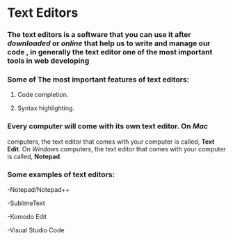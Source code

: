 # Text Editors

### The **text editors** is a software that you can use it after *downloaded* or *online* that help us to write and manage our code , in generally the **text editor** one of the most important tools in web developing 


### Some of The most important features of text editors:

1. Code completion.

2. Syntax highlighting.


### Every computer will come with its own text editor. On *Mac*
computers, the text editor that comes with your computer is called,
**Text Edit**. On *Windows* computers, the text editor that comes with
your computer is called, **Notepad**.

### Some examples of text editors:

-Notepad/Notepad++

-SublimeText

-Komodo Edit

-Visual Studio Code
